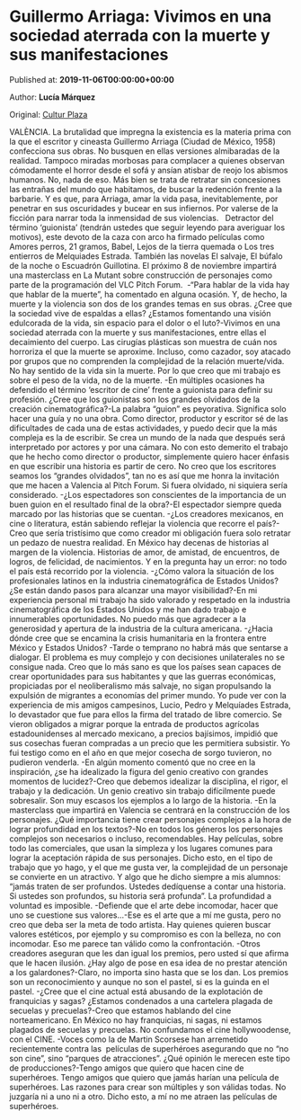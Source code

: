 
# Guillermo Arriaga: Vivimos en una sociedad aterrada con la muerte y sus manifestaciones

Published at: **2019-11-06T00:00:00+00:00**

Author: **Lucía Márquez**

Original: [Cultur Plaza](https://valenciaplaza.com/guillermo-arriaga-vivimos-en-una-sociedad-aterrada-con-lamuerte-y-sus-manifestaciones)

VALÈNCIA. La brutalidad que impregna la existencia es la materia prima con la que el escritor y cineasta Guillermo Arriaga (Ciudad de México, 1958) confecciona sus obras. No busquen en ellas versiones almibaradas de la realidad. Tampoco miradas morbosas para complacer a quienes observan cómodamente el horror desde el sofá y ansían atisbar de reojo los abismos humanos. No, nada de eso. Más bien se trata de retratar sin concesiones las entrañas del mundo que habitamos, de buscar la redención frente a la barbarie. Y es que, para Arriaga, amar la vida pasa, inevitablemente, por penetrar en sus oscuridades y bucear en sus infiernos. Por valerse de la ficción para narrar toda la inmensidad de sus violencias.  
Detractor del término ‘guionista’ (tendrán ustedes que seguir leyendo para averiguar los motivos), este devoto de la caza con arco ha firmado películas como Amores perros, 21 gramos, Babel, Lejos de la tierra quemada o Los tres entierros de Melquiades Estrada. También las novelas El salvaje, El búfalo de la noche o Escuadrón Guillotina. El próximo 8 de noviembre impartirá una masterclass en La Mutant sobre construcción de personajes como parte de la programación del VLC Pitch Forum. 
-“Para hablar de la vida hay que hablar de la muerte”, ha comentado en alguna ocasión. Y, de hecho, la muerte y la violencia son dos de los grandes temas en sus obras. ¿Cree que la sociedad vive de espaldas a ellas? ¿Estamos fomentando una visión edulcorada de la vida, sin espacio para el dolor o el luto?-Vivimos en una sociedad aterrada con la muerte y sus manifestaciones, entre ellas el decaimiento del cuerpo. Las cirugías plásticas son muestra de cuán nos horroriza el que la muerte se aproxime. Incluso, como cazador, soy atacado por grupos que no comprenden la complejidad de la relación muerte/vida. No hay sentido de la vida sin la muerte. Por lo que creo que mi trabajo es sobre el peso de la vida, no de la muerte.
-En múltiples ocasiones ha defendido el término ‘escritor de cine’ frente a guionista para definir su profesión. ¿Cree que los guionistas son los grandes olvidados de la creación cinematográfica?-La palabra “guion” es peyorativa. Significa solo hacer una guía y no una obra. Como director, productor y escritor sé de las dificultades de cada una de estas actividades, y puedo decir que la más compleja es la de escribir. Se crea un mundo de la nada que después será interpretado por actores y por una cámara. No con esto demerito el trabajo que he hecho como director o productor, simplemente quiero hacer énfasis en que escribir una historia es partir de cero.
No creo que los escritores seamos los “grandes olvidados”, tan no es así que me honra la invitación que me hacen a Valencia al Pitch Forum. Si fuera olvidado, ni siquiera sería considerado.
-¿Los espectadores son conscientes de la importancia de un buen guion en el resultado final de la obra?-El espectador siempre queda marcado por las historias que se cuentan.
-¿Los creadores mexicanos, en cine o literatura, están sabiendo reflejar la violencia que recorre el país?-Creo que sería tristísimo que como creador mi obligación fuera solo retratar un pedazo de nuestra realidad. En México hay decenas de historias al margen de la violencia. Historias de amor, de amistad, de encuentros, de logros, de felicidad, de nacimientos. Y en la pregunta hay un error: no todo el país está recorrido por la violencia.
-¿Cómo valora la situación de los profesionales latinos en la industria cinematográfica de Estados Unidos? ¿Se están dando pasos para alcanzar una mayor visibilidad?-En mi experiencia personal mi trabajo ha sido valorado y respetado en la industria cinematográfica de los Estados Unidos y me han dado trabajo e innumerables oportunidades. No puedo más que agradecer a la generosidad y apertura de la industria de la cultura americana.
-¿Hacia dónde cree que se encamina la crisis humanitaria en la frontera entre México y Estados Unidos? -Tarde o temprano no habrá más que sentarse a dialogar. El problema es muy complejo y con decisiones unilaterales no se consigue nada. Creo que lo más sano es que los países sean capaces de crear oportunidades para sus habitantes y que las guerras económicas, propiciadas por el neoliberalismo más salvaje, no sigan propulsando la expulsión de migrantes a economías del primer mundo. Yo pude ver con la experiencia de mis amigos campesinos, Lucio, Pedro y Melquíades Estrada, lo devastador que fue para ellos la firma del tratado de libre comercio. Se vieron obligados a migrar porque la entrada de productos agrícolas estadounidenses al mercado mexicano, a precios bajísimos, impidió que sus cosechas fueran compradas a un precio que les permitiera subsistir. Yo fui testigo como en el año en que mejor cosecha de sorgo tuvieron, no pudieron venderla.
-En algún momento comentó que no cree en la inspiración, ¿se ha idealizado la figura del genio creativo con grandes momentos de lucidez?-Creo que debemos idealizar la disciplina, el rigor, el trabajo y la dedicación. Un genio creativo sin trabajo difícilmente puede sobresalir. Son muy escasos los ejemplos a lo largo de la historia.
-En la masterclass que impartirá en Valencia se centrará en la construcción de los personajes. ¿Qué importancia tiene crear personajes complejos a la hora de lograr profundidad en los textos?-No en todos los géneros los personajes complejos son necesarios o incluso, recomendables. Hay películas, sobre todo las comerciales, que usan la simpleza y los lugares comunes para lograr la aceptación rápida de sus personajes.
Dicho esto, en el tipo de trabajo que yo hago, y el que me gusta ver, la complejidad de un personaje se convierte en un atractivo. Y algo que he dicho siempre a mis alumnos: “jamás traten de ser profundos. Ustedes dedíquense a contar una historia. Si ustedes son profundos, su historia será profunda”. La profundidad a voluntad es imposible.
-Defiende que el arte debe incomodar, hacer que uno se cuestione sus valores...-Ese es el arte que a mí me gusta, pero no creo que deba ser la meta de todo artista. Hay quienes quieren buscar valores estéticos, por ejemplo y su compromiso es con la belleza, no con incomodar. Eso me parece tan válido como la confrontación.
-Otros creadores aseguran que les dan igual los premios, pero usted sí que afirma que le hacen ilusión. ¿Hay algo de pose en esa idea de no prestar atención a los galardones?-Claro, no importa sino hasta que se los dan. Los premios son un reconocimiento y aunque no son el pastel, si es la guinda en el pastel.
-¿Cree que el cine actual está abusando de la explotación de franquicias y sagas? ¿Estamos condenados a una cartelera plagada de secuelas y precuelas?-Creo que estamos hablando del cine norteamericano. En México no hay franquicias, ni sagas, ni estamos plagados de secuelas y precuelas. No confundamos el cine hollywoodense, con el CINE.
-Voces como la de Martin Scorsese han arremetido recientemente contra las  películas de superhéroes asegurando que no “no son cine”, sino “parques de atracciones”. ¿Qué opinión le merecen este tipo de producciones?-Tengo amigos que quiero que hacen cine de superhéroes. Tengo amigos que quiero que jamás harían una película de superhéroes. Las razones para crear son múltiples y son válidas todas. No juzgaría ni a uno ni a otro. Dicho esto, a mí no me atraen las películas de superhéroes.
